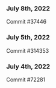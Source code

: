 ### July 8th, 2022

Commit #37446

### July 5th, 2022

Commit #314353


### July 4th, 2022

Commit #72281

